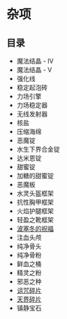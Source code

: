 # 杂项

## 目录

- 魔法结晶 - IV
- 魔法结晶 - V
- 强化线
- 稳定起泡砖
- 力场引擎
- 力场稳定器
- 无线发射器
- 核盐
- 压缩海绵
- 恶魔锭
- 水生下界合金锭
- 达米恩锭
- 甜蜜锭
- 加糖的甜蜜锭
- 恶魔板
- 水灵头盔框架
- 抗性胸甲框架
- 火焰护腿框架
- 轻盈之靴框架
- [波塞冬的祝福](./Poseidons-Fishing-Rod)
- 注血头颅
- 纯净骨头
- 纯净骨粉
- 鲜血之桶
- 精灵之粉
- 邪恶之种
- [诅咒碎片](./Cursed-Sword#quests)
- [天界碎片](./Celestial-Sword#quests)
- 镇静宝石
